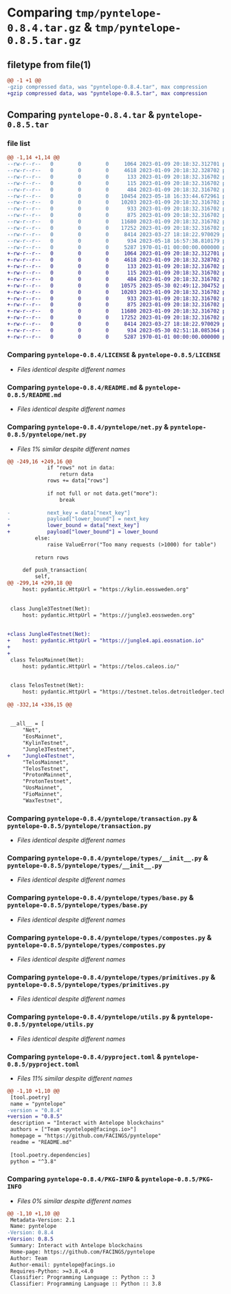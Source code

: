 # Comparing `tmp/pyntelope-0.8.4.tar.gz` & `tmp/pyntelope-0.8.5.tar.gz`

## filetype from file(1)

```diff
@@ -1 +1 @@
-gzip compressed data, was "pyntelope-0.8.4.tar", max compression
+gzip compressed data, was "pyntelope-0.8.5.tar", max compression
```

## Comparing `pyntelope-0.8.4.tar` & `pyntelope-0.8.5.tar`

### file list

```diff
@@ -1,14 +1,14 @@
--rw-r--r--   0        0        0     1064 2023-01-09 20:18:32.312701 pyntelope-0.8.4/LICENSE
--rw-r--r--   0        0        0     4618 2023-01-09 20:18:32.328702 pyntelope-0.8.4/README.md
--rw-r--r--   0        0        0      133 2023-01-09 20:18:32.316702 pyntelope-0.8.4/pyntelope/__init__.py
--rw-r--r--   0        0        0      115 2023-01-09 20:18:32.316702 pyntelope-0.8.4/pyntelope/_version.py
--rw-r--r--   0        0        0      484 2023-01-09 20:18:32.316702 pyntelope-0.8.4/pyntelope/exc.py
--rw-r--r--   0        0        0    10454 2023-05-18 16:33:44.672961 pyntelope-0.8.4/pyntelope/net.py
--rw-r--r--   0        0        0    10203 2023-01-09 20:18:32.316702 pyntelope-0.8.4/pyntelope/transaction.py
--rw-r--r--   0        0        0      933 2023-01-09 20:18:32.316702 pyntelope-0.8.4/pyntelope/types/__init__.py
--rw-r--r--   0        0        0      875 2023-01-09 20:18:32.316702 pyntelope-0.8.4/pyntelope/types/base.py
--rw-r--r--   0        0        0    11680 2023-01-09 20:18:32.316702 pyntelope-0.8.4/pyntelope/types/compostes.py
--rw-r--r--   0        0        0    17252 2023-01-09 20:18:32.316702 pyntelope-0.8.4/pyntelope/types/primitives.py
--rw-r--r--   0        0        0     8414 2023-03-27 18:18:22.970029 pyntelope-0.8.4/pyntelope/utils.py
--rw-r--r--   0        0        0      934 2023-05-18 16:57:38.810179 pyntelope-0.8.4/pyproject.toml
--rw-r--r--   0        0        0     5287 1970-01-01 00:00:00.000000 pyntelope-0.8.4/PKG-INFO
+-rw-r--r--   0        0        0     1064 2023-01-09 20:18:32.312701 pyntelope-0.8.5/LICENSE
+-rw-r--r--   0        0        0     4618 2023-01-09 20:18:32.328702 pyntelope-0.8.5/README.md
+-rw-r--r--   0        0        0      133 2023-01-09 20:18:32.316702 pyntelope-0.8.5/pyntelope/__init__.py
+-rw-r--r--   0        0        0      115 2023-01-09 20:18:32.316702 pyntelope-0.8.5/pyntelope/_version.py
+-rw-r--r--   0        0        0      484 2023-01-09 20:18:32.316702 pyntelope-0.8.5/pyntelope/exc.py
+-rw-r--r--   0        0        0    10575 2023-05-30 02:49:12.304752 pyntelope-0.8.5/pyntelope/net.py
+-rw-r--r--   0        0        0    10203 2023-01-09 20:18:32.316702 pyntelope-0.8.5/pyntelope/transaction.py
+-rw-r--r--   0        0        0      933 2023-01-09 20:18:32.316702 pyntelope-0.8.5/pyntelope/types/__init__.py
+-rw-r--r--   0        0        0      875 2023-01-09 20:18:32.316702 pyntelope-0.8.5/pyntelope/types/base.py
+-rw-r--r--   0        0        0    11680 2023-01-09 20:18:32.316702 pyntelope-0.8.5/pyntelope/types/compostes.py
+-rw-r--r--   0        0        0    17252 2023-01-09 20:18:32.316702 pyntelope-0.8.5/pyntelope/types/primitives.py
+-rw-r--r--   0        0        0     8414 2023-03-27 18:18:22.970029 pyntelope-0.8.5/pyntelope/utils.py
+-rw-r--r--   0        0        0      934 2023-05-30 02:51:18.085364 pyntelope-0.8.5/pyproject.toml
+-rw-r--r--   0        0        0     5287 1970-01-01 00:00:00.000000 pyntelope-0.8.5/PKG-INFO
```

### Comparing `pyntelope-0.8.4/LICENSE` & `pyntelope-0.8.5/LICENSE`

 * *Files identical despite different names*

### Comparing `pyntelope-0.8.4/README.md` & `pyntelope-0.8.5/README.md`

 * *Files identical despite different names*

### Comparing `pyntelope-0.8.4/pyntelope/net.py` & `pyntelope-0.8.5/pyntelope/net.py`

 * *Files 1% similar despite different names*

```diff
@@ -249,16 +249,16 @@
             if "rows" not in data:
                 return data
             rows += data["rows"]
 
             if not full or not data.get("more"):
                 break
 
-            next_key = data["next_key"]
-            payload["lower_bound"] = next_key
+            lower_bound = data["next_key"]
+            payload["lower_bound"] = lower_bound
         else:
             raise ValueError("Too many requests (>1000) for table")
 
         return rows
 
     def push_transaction(
         self,
@@ -299,14 +299,18 @@
     host: pydantic.HttpUrl = "https://kylin.eossweden.org"
 
 
 class Jungle3Testnet(Net):
     host: pydantic.HttpUrl = "https://jungle3.eossweden.org"
 
 
+class Jungle4Testnet(Net):
+    host: pydantic.HttpUrl = "https://jungle4.api.eosnation.io"
+
+
 class TelosMainnet(Net):
     host: pydantic.HttpUrl = "https://telos.caleos.io/"
 
 
 class TelosTestnet(Net):
     host: pydantic.HttpUrl = "https://testnet.telos.detroitledger.tech"
 
@@ -332,14 +336,15 @@
 
 
 __all__ = [
     "Net",
     "EosMainnet",
     "KylinTestnet",
     "Jungle3Testnet",
+    "Jungle4Testnet",
     "TelosMainnet",
     "TelosTestnet",
     "ProtonMainnet",
     "ProtonTestnet",
     "UosMainnet",
     "FioMainnet",
     "WaxTestnet",
```

### Comparing `pyntelope-0.8.4/pyntelope/transaction.py` & `pyntelope-0.8.5/pyntelope/transaction.py`

 * *Files identical despite different names*

### Comparing `pyntelope-0.8.4/pyntelope/types/__init__.py` & `pyntelope-0.8.5/pyntelope/types/__init__.py`

 * *Files identical despite different names*

### Comparing `pyntelope-0.8.4/pyntelope/types/base.py` & `pyntelope-0.8.5/pyntelope/types/base.py`

 * *Files identical despite different names*

### Comparing `pyntelope-0.8.4/pyntelope/types/compostes.py` & `pyntelope-0.8.5/pyntelope/types/compostes.py`

 * *Files identical despite different names*

### Comparing `pyntelope-0.8.4/pyntelope/types/primitives.py` & `pyntelope-0.8.5/pyntelope/types/primitives.py`

 * *Files identical despite different names*

### Comparing `pyntelope-0.8.4/pyntelope/utils.py` & `pyntelope-0.8.5/pyntelope/utils.py`

 * *Files identical despite different names*

### Comparing `pyntelope-0.8.4/pyproject.toml` & `pyntelope-0.8.5/pyproject.toml`

 * *Files 11% similar despite different names*

```diff
@@ -1,10 +1,10 @@
 [tool.poetry]
 name = "pyntelope"
-version = "0.8.4"
+version = "0.8.5"
 description = "Interact with Antelope blockchains"
 authors = ["Team <pyntelope@facings.io>"]
 homepage = "https://github.com/FACINGS/pyntelope"
 readme = "README.md"
 
 [tool.poetry.dependencies]
 python = "^3.8"
```

### Comparing `pyntelope-0.8.4/PKG-INFO` & `pyntelope-0.8.5/PKG-INFO`

 * *Files 0% similar despite different names*

```diff
@@ -1,10 +1,10 @@
 Metadata-Version: 2.1
 Name: pyntelope
-Version: 0.8.4
+Version: 0.8.5
 Summary: Interact with Antelope blockchains
 Home-page: https://github.com/FACINGS/pyntelope
 Author: Team
 Author-email: pyntelope@facings.io
 Requires-Python: >=3.8,<4.0
 Classifier: Programming Language :: Python :: 3
 Classifier: Programming Language :: Python :: 3.8
```

